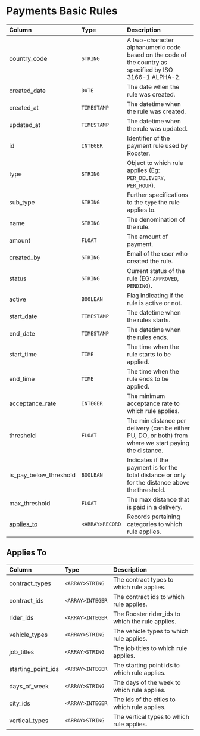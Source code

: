 # Payments Basic Rules

| Column | Type | Description |
| :--- | :--- | :--- |
| country_code | `STRING` | A two-character alphanumeric code based on the code of the country as specified by ISO 3166-1 ALPHA-2. |
| created_date | `DATE` | The date when the rule was created. |
| created_at | `TIMESTAMP` | The datetime when the rule was created. |
| updated_at | `TIMESTAMP` | The datetime when the rule was updated. |
| id | `INTEGER` | Identifier of the payment rule used by Rooster. |
| type | `STRING` | Object to which rule applies (Eg: `PER_DELIVERY`, `PER_HOUR`). |
| sub_type | `STRING` | Further specifications to the `type` the rule applies to. |
| name | `STRING` | The denomination of the rule. |
| amount | `FLOAT` | The amount of payment. |
| created_by | `STRING` | Email of the user who created the rule. |
| status | `STRING` | Current status of the rule (EG: `APPROVED`, `PENDING`). |
| active | `BOOLEAN` | Flag indicating if the rule is active or not. |
| start_date | `TIMESTAMP` | The datetime when the rules starts. |
| end_date | `TIMESTAMP` | The datetime when the rules ends. |
| start_time | `TIME` | The time when the rule starts to be applied. |
| end_time | `TIME` | The time when the rule ends to be applied. |
| acceptance_rate | `INTEGER` | The minimum acceptance rate to which rule applies. |
| threshold | `FLOAT` | The min distance per delivery (can be either PU, DO, or both) from where we start paying the distance. |
| is_pay_below_threshold | `BOOLEAN` | Indicates if the payment is for the total distance or only for the distance above the threshold. |
| max_threshold | `FLOAT` | The max distance that is paid in a delivery. |
| [applies_to](#applies-to) | `<ARRAY>RECORD` | Records pertaining categories to which rule applies. |

## Applies To

| Column | Type | Description |
| :--- | :--- | :--- |
| contract_types | `<ARRAY>STRING` | The contract types to which rule applies. |
| contract_ids | `<ARRAY>INTEGER` | The contract ids to which rule applies. |
| rider_ids | `<ARRAY>INTEGER` | The Rooster rider_ids to which the rule applies. |
| vehicle_types | `<ARRAY>STRING` |  The vehicle types to which rule applies. |
| job_titles | `<ARRAY>STRING` | The job titles to which rule applies. |
| starting_point_ids | `<ARRAY>INTEGER` | The starting point ids to which rule applies. |
| days_of_week | `<ARRAY>STRING` | The days of the week to which rule applies. |
| city_ids | `<ARRAY>INTEGER` | The ids of the cities to which rule applies. |
| vertical_types | `<ARRAY>STRING` | The vertical types to which rule applies. |


